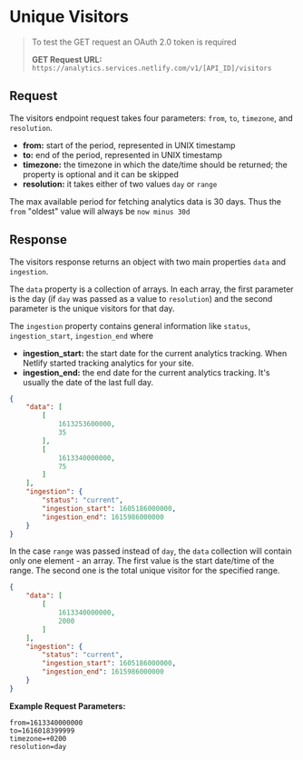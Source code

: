 # Unique Visitors

> To test the GET request an OAuth 2.0 token is required
>
> **GET Request URL:** `https://analytics.services.netlify.com/v1/[API_ID]/visitors`

## Request

The visitors endpoint request takes four parameters: `from`, `to`, `timezone`, and `resolution`.

- **from:** start of the period, represented in UNIX timestamp
- **to:** end of the period, represented in UNIX timestamp
- **timezone:** the timezone in which the date/time should be returned; the property is optional and it can be skipped
- **resolution:** it takes either of two values `day` or `range`

The max available period for fetching analytics data is 30 days. Thus the `from` "oldest" value will always be `now minus 30d`

## Response

The visitors response returns an object with two main properties `data` and `ingestion`.

The `data` property is a collection of arrays. In each array, the first parameter is the day (if `day` was passed as a value to `resolution`) and the second parameter is the unique visitors for that day.

The `ingestion` property contains general information like `status`, `ingestion_start`, `ingestion_end` where

- **ingestion_start:** the start date for the current analytics tracking. When Netlify started tracking analytics for your site.
- **ingestion_end:** the end date for the current analytics tracking. It's usually the date of the last full day.

```json
{
    "data": [
        [
            1613253600000,
            35
        ],
        [
            1613340000000,
            75
        ]
    ],
    "ingestion": {
        "status": "current",
        "ingestion_start": 1605186000000,
        "ingestion_end": 1615986000000
    }
}
```

In the case `range` was passed instead of `day`, the `data` collection will contain only one element - an array. The first value is the start date/time of the range. The second one is the total unique visitor for the specified range.

```json
{
    "data": [
        [
            1613340000000,
            2000
        ]
    ],
    "ingestion": {
        "status": "current",
        "ingestion_start": 1605186000000,
        "ingestion_end": 1615986000000
    }
}
```

**Example Request Parameters:**

```text
from=1613340000000
to=1616018399999
timezone=+0200
resolution=day
```
